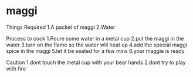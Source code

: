 # maggi

Things Required
1.A packet of maggi
2.Water

Process to cook
1.Poure some water in a metal cup
2.put the maggi in the water
3.turn on the flame so the water will heat up
4.add the special maggi spice in the maggi
5.let it be seated for a few mins
6.your maggie is ready

Caution
1.dont touch the metal cup with your bear hands
2.dont try to play with fire